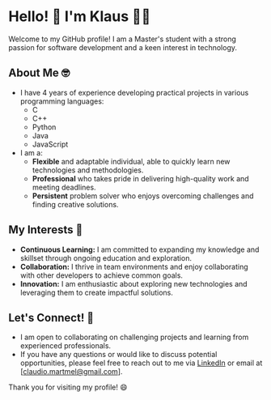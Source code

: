 # Hello! 👋 I'm Klaus 👨‍💻

Welcome to my GitHub profile! I am a Master's student with a strong passion for software development and a keen interest in technology.

## About Me 🤓

* I have 4 years of experience developing practical projects in various programming languages:
    * C
    * C++
    * Python
    * Java
    * JavaScript
* I am a:
    * **Flexible** and adaptable individual, able to quickly learn new technologies and methodologies.
    * **Professional** who takes pride in delivering high-quality work and meeting deadlines.
    * **Persistent** problem solver who enjoys overcoming challenges and finding creative solutions.

## My Interests 🚀

* **Continuous Learning:** I am committed to expanding my knowledge and skillset through ongoing education and exploration.
* **Collaboration:** I thrive in team environments and enjoy collaborating with other developers to achieve common goals.
* **Innovation:** I am enthusiastic about exploring new technologies and leveraging them to create impactful solutions.

## Let's Connect! 🤝

* I am open to collaborating on challenging projects and learning from experienced professionals.
* If you have any questions or would like to discuss potential opportunities, please feel free to reach out to me via [LinkedIn]([your_linkedin_link](https://www.linkedin.com/in/claudio-mart%C3%ADnez-melero/)) or email at [claudio.martmel@gmail.com].

Thank you for visiting my profile! 😄
